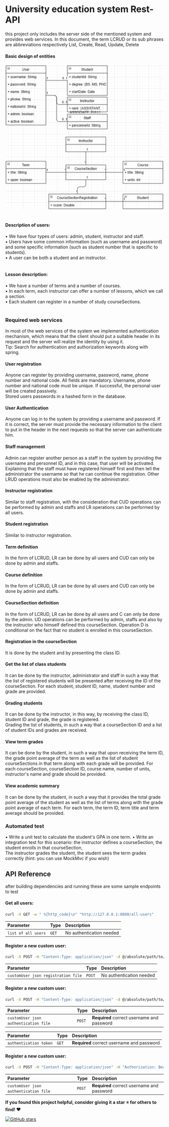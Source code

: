 # University education system Rest-API
this project only includes the server side of the mentioned system and provides web services. In this document, the term LCRUD or its sub phrases are abbreviations respectively List, Create, Read, Update, Delete

#### Basic design of entities
![App Screenshot](imgs/entities.png)
<br><br>
#### Description of users:
• We have four types of users: admin, student, instructor and staff.
<br>
• Users have some common information (such as username and password) and some specific information (such as student number that is specific to students).
<br>
• A user can be both a student and an instructor.
<br><br>
#### Lesson description:
• We have a number of terms and a number of courses.
<br>
• In each term, each instructor can offer a number of lessons, which we call a section.
<br>
• Each student can register in a number of study courseSections.
<br><br>
### Required web services
In most of the web services of the system we implemented authentication mechanism, which means that the client should put a suitable header in its request and the server will realize the identity by using it.
<br>
Tip: Search for authentication and authorization keywords along with spring.
<br>
#### User registration
Anyone can register by providing username, password, name, phone number and national code. All fields are mandatory. Username, phone number and national code must be unique. If successful, the personal user will be created passively.
<br>
Stored users passwords in a hashed form in the database.
<br>
#### User Authentication
Anyone can log in to the system by providing a username and password. If it is correct, the server must provide the necessary information to the client to put in the header in the next requests so that the server can authenticate him.
<br>
#### Staff management
Admin can register another person as a staff in the system by providing the username and personnel ID, and in this case, that user will be activated.
Explaining that the staff must have registered himself first and then tell the administrator the username so that he can continue the registration. Other LRUD operations must also be enabled by the administrator.
#### Instructor registration
Similar to staff registration, with the consideration that CUD operations can be performed by admin and staffs and LR operations can be performed by all users.
<br>
#### Student registration
Similar to instructor registration.
<br>
#### Term definition
In the form of LCRUD, LR can be done by all users and CUD can only be done by admin and staffs.
<br>
#### Course definition
In the form of LCRUD, LR can be done by all users and CUD can only be done by admin and staffs.
<br>
#### CourseSection definition
In the form of LCRUD, LR can be done by all users and C can only be done by the admin. UD operations can be performed by admin, staffs and also by the instructor who himself defined this courseSection. Operation D is conditional on the fact that no student is enrolled in this courseSection.
<br>
#### Registration in the courseSection
It is done by the student and by presenting the class ID.
<br>
#### Get the list of class students
It can be done by the instructor, administrator and staff in such a way that the list of registered students will be presented after receiving the ID of the courseSection. For each student, student ID, name, student number and grade are provided.
<br>
#### Grading students
It can be done by the instructor, in this way, by receiving the class ID, student ID and grade, the grade is registered.
<br>
Grading the list of students, in such a way that a courseSection ID and a list of student IDs and grades are received.
<br>
#### View term grades
It can be done by the student, in such a way that upon receiving the term ID, the grade point average of the term as well as the list of student courseSections in that term along with each grade will be provided. For each courseSection, courseSection ID, course name, number of units, instructor's name and grade should be provided.
<br>
#### View academic summary
It can be done by the student, in such a way that it provides the total grade point average of the student as well as the list of terms along with the grade point average of each term. For each term, the term ID, term title and term average should be provided.
<br>
### Automated test
• Write a unit test to calculate the student's GPA in one term. • Write an integration test for this scenario: the instructor defines a courseSection, the student enrolls in that courseSection,
<br>
The instructor grades the student, the student sees the term grades correctly (hint: you can use MockMvc if you wish)
## API Reference
after building dependencies and running these are some sample endpoints to test

#### Get all users:

```bash
curl -X GET -w " %{http_code}\n" "http://127.0.0.1:8080/all-users"
```

| Parameter           | Type  | Description              |
|:--------------------|:------|:-------------------------|
| `list of all users` | `GET` | No authentication needed |

#### Register a new custom user:

```bash
curl -X POST -H "Content-Type: application/json" -d @/absolute/path/to/costumUser.json -w " %{http_code}\n" "http://127.0.0.1:8080/register"
```

| Parameter                           | Type   | Description                      |
|:------------------------------------|:-------|:---------------------------------|
| `customUser json registration file` | `POST` | No authentication needed         |

#### Register a new custom user:

```bash
curl -X POST -H "Content-Type: application/json" -d @/absolute/path/to/userAuth.json -w " %{http_code}\n" "http://127.0.0.1:8080/authenticate"
```

| Parameter                             | Type   | Description                                |
|:--------------------------------------|:-------|:-------------------------------------------|
| `customUser json authentication file` | `POST` | **Required** correct username and password |

| Parameter              | Type  | Description                                |
|:-----------------------|:------|:-------------------------------------------|
| `authentication token` | `GET` | **Required** correct username and password |
#### Register a new custom user:

```bash
curl -X POST -H "Content-Type: application/json" -H "Authorization: Bearer <access_token>" -d @/absolute/path/to/instructor.json -w " %{http_code}\n" "http://127.0.0.1:8080/authorize/instructor?username=ali"
```

| Parameter                             | Type   | Description                                |
|:--------------------------------------|:-------|:-------------------------------------------|
| `customUser json authentication file` | `POST` | **Required** correct username and password |


**If you found this project helpful, consider giving it a star ⭐️ for others to find! ❤️** 

[![GitHub stars](https://img.shields.io/github/stars/clonerplus/rest-api.svg?style=social&label=Star)](https://github.com/clonerplus/rest-api)

